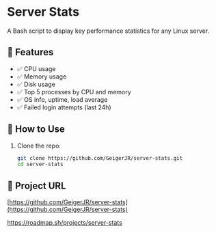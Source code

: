 # Server Stats

A Bash script to display key performance statistics for any Linux server.

## 🔧 Features

- ✅ CPU usage
- ✅ Memory usage
- ✅ Disk usage
- ✅ Top 5 processes by CPU and memory
- ✅ OS info, uptime, load average
- ✅ Failed login attempts (last 24h)

## 🚀 How to Use

1. Clone the repo:
   ```bash
   git clone https://github.com/GeigerJR/server-stats.git
   cd server-stats

## 🔗 Project URL

[https://github.com/GeigerJR/server-stats](https://github.com/GeigerJR/server-stats)

https://roadmap.sh/projects/server-stats

